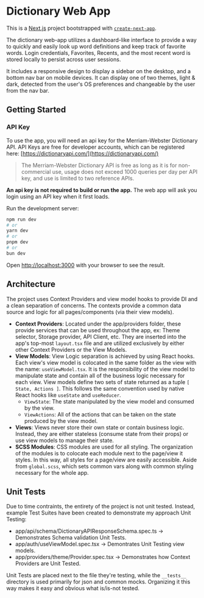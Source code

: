 # Dictionary Web App

This is a [Next.js](https://nextjs.org/) project bootstrapped with [`create-next-app`](https://github.com/vercel/next.js/tree/canary/packages/create-next-app).

The dictionary web-app utilizes a dashboard-like interface to provide a way to quickly and easily look up word definitions and keep track of favorite words. Login credentials, Favorites, Recents, and the most recent word is stored locally to persist across user sessions.

It includes a responsive design to display a sidebar on the desktop, and a bottom nav bar on mobile devices. It can display one of two themes, light & dark, detected from the user's OS preferences and changeable by the user from the nav bar.

## Getting Started

### API Key

To use the app, you will need an api key for the Merriam-Webster Dictionary API. API Keys are free for developer accounts, which can be registered here: [https://dictionaryapi.com/](https://dictionaryapi.com/)

> The Merriam-Webster Dictionary API is free as long as it is for non-commercial use, usage does not exceed 1000 queries per day per API key, and use is limited to two reference APIs.

**An api key is not required to build or run the app.** The web app will ask you login using an API key when it first loads.

Run the development server:

```bash
npm run dev
# or
yarn dev
# or
pnpm dev
# or
bun dev
```

Open [http://localhost:3000](http://localhost:3000) with your browser to see the result.

## Architecture

The project uses Context Providers and view model hooks to provide DI and a clean separation of concerns. The contexts provide a common data source and logic for all pages/components (via their view models).

- **Context Providers**: Located under the app/providers folder, these provide services that can be used throughout the app, ex: Theme selector, Storage provider, API Client, etc. They are inserted into the app's top-most `layout.tsx` file and are utilized exclusively by either other Context Providers or the View Models.
- **View Models**: View Logic separation is achieved by using React hooks. Each view's view model is colocated in the same folder as the view with the name: `useViewModel.tsx`. It is the responsibility of the view model to manipulate state and contain all of the business logic necessary for each view. View models define two sets of state returned as a tuple `[ State, Actions ]`. This follows the same convention used by native React hooks like `useState` and `useReducer`.
  - `ViewState`: The state manipulated by the view model and consumed by the view.
  - `ViewActions`: All of the actions that can be taken on the state produced by the view model.
- **Views**: Views never store their own state or contain business logic. Instead, they are either stateless (consume state from their props) or use view models to manage their state.
- **SCSS Modules**: CSS modules are used for all styling. The organization of the modules is to colocate each module next to the page/view it styles. In this way, all styles for a page/view are easily accessible. Aside from `global.scss`, which sets common vars along with common styling necessary for the whole app.

## Unit Tests

Due to time contraints, the entirety of the project is not unit tested. Instead, example Test Suites have been created to demonstrate my approach Unit Testing:

- app/api/schema/DictionaryAPIResponseSchema.spec.ts -> Demonstrates Schema validation Unit Tests.
- app/auth/useViewModel.spec.tsx -> Demontrates Unit Testing view models.
- app/providers/theme/Provider.spec.tsx -> Demonstrates how Context Providers are Unit Tested.

Unit Tests are placed next to the file they're testing, while the `__tests__` directory is used primarily for json and common mocks. Organizing it this way makes it easy and obvious what is/is-not tested.
